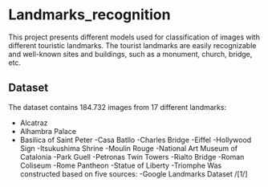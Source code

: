 # Landmarks_recognition

This project presents different models used for classification of images with different touristic landmarks. The tourist landmarks are easily recognizable and well-known sites and buildings, such as a monument, church, bridge, etc.

## Dataset

The dataset contains 184.732 images from 17 different landmarks:
- Alcatraz
- Alhambra Palace
- Basilica of Saint Peter
-Casa Batllo
-Charles Bridge
-Eiffel
-Hollywood Sign
-Itsukushima Shrine
-Moulin Rouge
-National Art Museum of Catalonia
-Park Guell
-Petronas Twin Towers
-Rialto Bridge
-Roman Coliseum
-Rome Pantheon
-Statue of Liberty
-Triomphe
Was constructed based on five sources:
-Google Landmarks Dataset /[1/]

